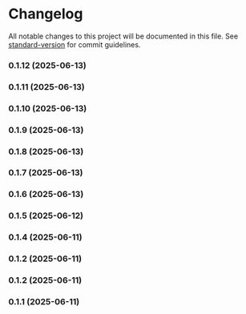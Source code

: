 # Changelog

All notable changes to this project will be documented in this file. See [standard-version](https://github.com/conventional-changelog/standard-version) for commit guidelines.

### 0.1.12 (2025-06-13)

### 0.1.11 (2025-06-13)

### 0.1.10 (2025-06-13)

### 0.1.9 (2025-06-13)

### 0.1.8 (2025-06-13)

### 0.1.7 (2025-06-13)

### 0.1.6 (2025-06-13)

### 0.1.5 (2025-06-12)

### 0.1.4 (2025-06-11)

### 0.1.2 (2025-06-11)

### 0.1.2 (2025-06-11)

### 0.1.1 (2025-06-11)
